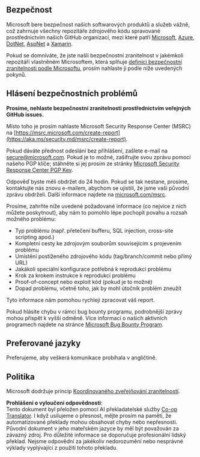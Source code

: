 <!--
CO_OP_TRANSLATOR_METADATA:
{
  "original_hash": "57f14126c1c6add76b3aef3844dfe4e3",
  "translation_date": "2025-07-16T15:43:23+00:00",
  "source_file": "SECURITY.md",
  "language_code": "cs"
}
-->
## Bezpečnost

Microsoft bere bezpečnost našich softwarových produktů a služeb vážně, což zahrnuje všechny repozitáře zdrojového kódu spravované prostřednictvím našich GitHub organizací, mezi které patří [Microsoft](https://github.com/Microsoft), [Azure](https://github.com/Azure), [DotNet](https://github.com/dotnet), [AspNet](https://github.com/aspnet) a [Xamarin](https://github.com/xamarin).

Pokud se domníváte, že jste našli bezpečnostní zranitelnost v jakémkoli repozitáři vlastněném Microsoftem, která splňuje [definici bezpečnostní zranitelnosti podle Microsoftu](https://aka.ms/security.md/definition), prosím nahlaste ji podle níže uvedených pokynů.

## Hlásení bezpečnostních problémů

**Prosíme, nehlaste bezpečnostní zranitelnosti prostřednictvím veřejných GitHub issues.**

Místo toho je prosím nahlaste Microsoft Security Response Center (MSRC) na [https://msrc.microsoft.com/create-report](https://aka.ms/security.md/msrc/create-report).

Pokud dáváte přednost odeslání bez přihlášení, zašlete e-mail na [secure@microsoft.com](mailto:secure@microsoft.com). Pokud je to možné, zašifrujte svou zprávu pomocí našeho PGP klíče; stáhněte si jej prosím ze stránky [Microsoft Security Response Center PGP Key](https://aka.ms/security.md/msrc/pgp).

Odpověď byste měli obdržet do 24 hodin. Pokud se tak nestane, prosíme, kontaktujte nás znovu e-mailem, abychom se ujistili, že jsme vaši původní zprávu obdrželi. Další informace najdete na [microsoft.com/msrc](https://www.microsoft.com/msrc).

Prosíme, zahrňte níže uvedené požadované informace (co nejvíce z nich můžete poskytnout), aby nám to pomohlo lépe pochopit povahu a rozsah možného problému:

  * Typ problému (např. přetečení bufferu, SQL injection, cross-site scripting apod.)
  * Kompletní cesty ke zdrojovým souborům souvisejícím s projevením problému
  * Umístění postiženého zdrojového kódu (tag/branch/commit nebo přímý URL)
  * Jakákoli speciální konfigurace potřebná k reprodukci problému
  * Krok za krokem instrukce k reprodukci problému
  * Proof-of-concept nebo exploit kód (pokud je to možné)
  * Dopad problému, včetně toho, jak by mohl útočník problém zneužít

Tyto informace nám pomohou rychleji zpracovat váš report.

Pokud hlásíte chybu v rámci bug bounty programu, podrobnější zprávy mohou přispět k vyšší odměně. Více informací o našich aktivních programech najdete na stránce [Microsoft Bug Bounty Program](https://aka.ms/security.md/msrc/bounty).

## Preferované jazyky

Preferujeme, aby veškerá komunikace probíhala v angličtině.

## Politika

Microsoft dodržuje princip [Koordinovaného zveřejňování zranitelností](https://aka.ms/security.md/cvd).

**Prohlášení o vyloučení odpovědnosti**:  
Tento dokument byl přeložen pomocí AI překladatelské služby [Co-op Translator](https://github.com/Azure/co-op-translator). I když usilujeme o přesnost, mějte prosím na paměti, že automatizované překlady mohou obsahovat chyby nebo nepřesnosti. Původní dokument v jeho mateřském jazyce by měl být považován za závazný zdroj. Pro důležité informace se doporučuje profesionální lidský překlad. Nejsme odpovědní za jakékoliv nedorozumění nebo nesprávné výklady vyplývající z použití tohoto překladu.